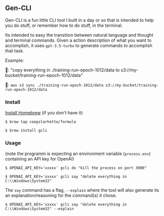 ## Gen-CLI

Gen-CLI is a fun little CLI tool I built in a day or so that is intended to help you do stuff, or remember how to do stuff, in the terminal.

Its intended to easy the transtiion between natural language and thought and terminal commands. Given a action description of what you want to accomplish, it uses `gpt-3.5-turbo` to generate commands to accomplish that task.

Example:

🧑: "copy everything in ./training-run-epoch-1012/data to s3://my-bucket/training-run-epoch-1012/data"

🤖: `aws s3 sync ./training-run-epoch-1012/data s3://my-bucket/training-run-epoch-1012/data
`

### Install

[Install Homebrew](https://brew.sh/) (if you don't have it)

`$ brew tap coopslarhette/formula`

`$ brew install gcli`

### Usage

(note the programm is expecting an environment variable (`process.env`) containing an API key for OpenAI)

`$ OPENAI_API_KEY='xxxxx' gcli do "kill the process on port 3000"`

`$ OPENAI_API_KEY='xxxxx' gcli say "delete everything in C:\\Windows\System32"`

The `say` command has a flag, `--explain` where the tool will also generate its an explanation/reasoning for the command(s) it chose.

`$ OPENAI_API_KEY='xxxxx' gcli say "delete everything in C:\\Windows\System32" --explain`

